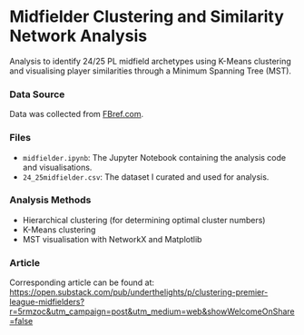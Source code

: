 # Midfielder Clustering and Similarity Network Analysis
Analysis to identify 24/25 PL midfield archetypes using K-Means clustering and visualising player similarities through a Minimum Spanning Tree (MST).

### Data Source
Data was collected from [FBref.com](https://fbref.com/).

### Files
- `midfielder.ipynb`: The Jupyter Notebook containing the analysis code and visualisations.
- `24_25midfielder.csv`: The dataset I curated and used for analysis.

### Analysis Methods
- Hierarchical clustering (for determining optimal cluster numbers)
- K-Means clustering
- MST visualisation with NetworkX and Matplotlib

### Article
Corresponding article can be found at: https://open.substack.com/pub/underthelights/p/clustering-premier-league-midfielders?r=5rmzoc&utm_campaign=post&utm_medium=web&showWelcomeOnShare=false
